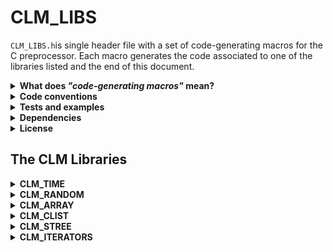 # CLM_LIBS

`CLM_LIBS.h`is single header file with a set of code-generating macros for the C preprocessor. Each macro generates the code associated to one of the libraries listed and the end of this document.

<details><summary><strong>What does <em>"code-generating macros"</em> mean?</strong></summary><p><hr></p></details>

<details><summary><strong>Code conventions</strong></summary><p><hr></p></details>

<details><summary><strong>Tests and examples</strong></summary><p><hr></p></details>

<details><summary><strong>Dependencies</strong></summary><p>

All the `CLM_LIBS` are mutually independent. That means that they don't rely on each other to work and that including one of them will never include the others. Moreover, functions inside a given `CLM_LIB` are mutually independent too (with the exception of the `CLM_STREE` library, where some of the functions do rely on the `stree_find`, `stree_min` and `stree_max` functions). In particular, there are no hidden auxiliary functions that do not appear in the lists provided below.

Regarding the C standar library, the `CLM_LIBS.h` header file automatically includes the following headers:

```c
#include <stdlib.h>
#include <string.h>
#include <assert.h>
#include <stdio.h>
#include <time.h>
```
<hr></p></details>

<details><summary><strong>License</strong></summary><p><hr></p></details>

## The CLM Libraries

<details><summary><strong>CLM_TIME</strong></summary><p>

The `IMPORT_CLM_TIME(prefix)` macro generates the following functions:

<details><summary><strong>elapsed</strong></summary><p>

Returns a double with the number of seconds elapsed since the last `start = clock();`.

```c
clock_t MyCrono = clock();
do_something();
printf("do_something takes %.3f seconds.\n", elapsed(MyCrono));
```
<hr></p></details>

<details><summary><strong>get_timestamp</strong></summary><p>

*To Do*

<hr></p></details>
<hr></p></details>

<details><summary><strong>CLM_RANDOM</strong></summary><p><hr></p></details>
<details><summary><strong>CLM_ARRAY</strong></summary><p><hr></p></details>
<details><summary><strong>CLM_CLIST</strong></summary><p><hr></p></details>
<details><summary><strong>CLM_STREE</strong></summary><p><hr></p></details>
<details><summary><strong>CLM_ITERATORS</strong></summary><hr><p></p></details>
